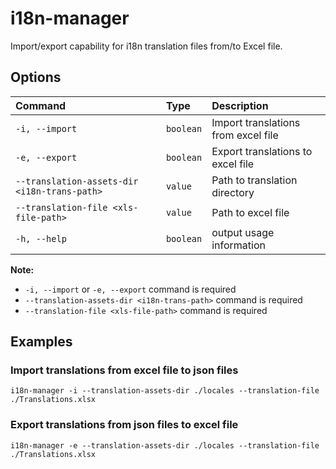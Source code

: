 # i18n-manager
Import/export capability for i18n translation files from/to Excel file.

## Options
|Command|Type|Description|
|:---|:---|:---|
|`-i, --import`|`boolean`|Import translations from excel file|
|`-e, --export`|`boolean`|Export translations to excel file|
|`--translation-assets-dir <i18n-trans-path>`|`value`|Path to translation directory|
|`--translation-file <xls-file-path>`|`value`|Path to excel file|
|`-h, --help`|`boolean`|output usage information|

**Note:** 
- `-i, --import` or `-e, --export` command is required
- `--translation-assets-dir <i18n-trans-path>` command is required
- `--translation-file <xls-file-path>` command is required

## Examples

### Import translations from excel file to json files
`i18n-manager -i --translation-assets-dir ./locales --translation-file ./Translations.xlsx` 

### Export translations from json files to excel file
`i18n-manager -e --translation-assets-dir ./locales --translation-file ./Translations.xlsx` 

